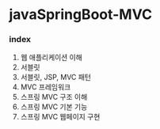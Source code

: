 # javaSpringBoot-MVC

### index

1. 웹 애플리케이션 이해
2. 서블릿
3. 서블릿, JSP, MVC 패턴
4. MVC 프레임워크
5. 스프링 MVC 구조 이해
6. 스프링 MVC 기본 기능 
7. 스프링 MVC 웹페이지 구현


